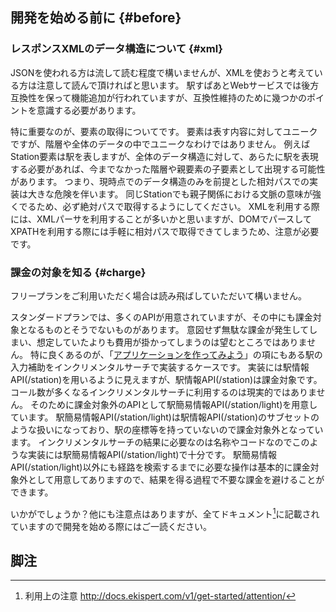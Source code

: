 ## 開発を始める前に {#before}

### レスポンスXMLのデータ構造について {#xml}

JSONを使われる方は流して読む程度で構いませんが、XMLを使おうと考えている方は注意して読んで頂ければと思います。
駅すぱあとWebサービスでは後方互換性を保って機能追加が行われていますが、互換性維持のために幾つかのポイントを意識する必要があります。

特に重要なのが、要素の取得についてです。
要素は表す内容に対してユニークですが、階層や全体のデータの中でユニークなわけではありません。
例えばStation要素は駅を表しますが、全体のデータ構造に対して、あらたに駅を表現する必要があれば、今までなかった階層や親要素の子要素として出現する可能性があります。
つまり、現時点でのデータ構造のみを前提とした相対パスでの実装は大きな危険を伴います。
同じStationでも親子関係における文脈の意味が強くでるため、必ず絶対パスで取得するようにしてください。
XMLを利用する際には、XMLパーサを利用することが多いかと思いますが、DOMでパースしてXPATHを利用する際には手軽に相対パスで取得できてしまうため、注意が必要です。

### 課金の対象を知る {#charge}

フリープランをご利用いただく場合は読み飛ばしていただいて構いません。

スタンダードプランでは、多くのAPIが用意されていますが、その中にも課金対象となるものとそうでないものがあります。
意図せず無駄な課金が発生してしまい、想定していたよりも費用が掛かってしまうのは望むところではありません。
特に良くあるのが、「[アプリケーションを作ってみよう](/docs/app.md)」の項にもある駅の入力補助をインクリメンタルサーチで実装するケースです。
実装には駅情報API(/station)を用いるように見えますが、駅情報API(/station)は課金対象です。
コール数が多くなるインクリメンタルサーチに利用するのは現実的ではありません。
そのために課金対象外のAPIとして駅簡易情報API(/station/light)を用意しています。
駅簡易情報API(/station/light)は駅情報API(/station)のサブセットのような扱いになっており、駅の座標等を持っていないので課金対象外となっています。
インクリメンタルサーチの結果に必要なのは名称やコードなのでこのような実装には駅簡易情報API(/station/light)で十分です。
駅簡易情報API(/station/light)以外にも経路を検索するまでに必要な操作は基本的に課金対象外として用意してありますので、結果を得る過程で不要な課金を避けることができます。

いかがでしょうか？他にも注意点はありますが、全てドキュメント[^1]に記載されていますので開発を始める際にはご一読ください。

## 脚注

[^1]: 利用上の注意 http://docs.ekispert.com/v1/get-started/attention/
